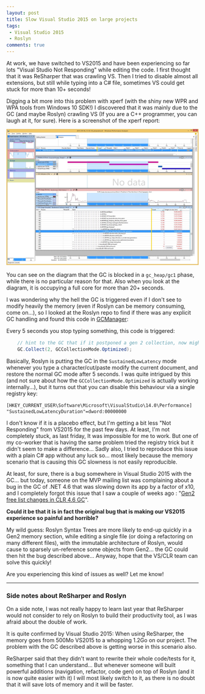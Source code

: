 ```yaml
---
layout: post
title: Slow Visual Studio 2015 on large projects
tags:
 - Visual Studio 2015
 - Roslyn
comments: true
---
```


At work, we have switched to VS2015 and have been experiencing so far lots "Visual Studio Not Responding" while editing the code. I first thought that it was ReSharper that was crawling VS. Then I tried to disable almost all extensions, but still while typing into a C# file, sometimes VS could get stuck for more than 10+ seconds!

Digging a bit more into this problem with xperf (with the shiny new WPR and WPA tools from Windows 10 SDK!) I discovered that it was mainly due to the GC (and maybe Roslyn) crawling VS (If you are a C++ programmer, you can laugh at it, for sure). Here is a screenshot of the xperf report:

![Visual Studio 2015 WPA](/images/VS2015_Roslyn_GC.jpg)

You can see on the diagram that the GC is blocked in a `gc_heap/gc1` phase, while there is no particular reason for that. Also when you look at the diagram, it is occupying a full core for more than 20+ seconds.

I was wondering why the hell the GC is triggered even if I don't see to modify heavily the memory (even if Roslyn can be memory consuming, come on...), so I looked at the Roslyn repo to find if there was any explicit GC handling and found this code in [GCManager](https://github.com/dotnet/roslyn/blob/master/src/VisualStudio/Core/Def/Implementation/GCManager.cs#L61):

Every 5 seconds you stop typing something, this code is triggered:

```C#
	// hint to the GC that if it postponed a gen 2 collection, now might be a good time to do it.
	GC.Collect(2, GCCollectionMode.Optimized);
```

Basically, Roslyn is putting the GC in the `SustainedLowLatency` mode whenever you type a character/cut/paste modify the current document, and restore the normal GC mode after 5 seconds. I was quite intrigued by this (and not sure about how the `GCCollectionMode.Optimized` is actually working internally...), but it turns out that you can disable this behaviour via a single registry key:

```
[HKEY_CURRENT_USER\Software\Microsoft\VisualStudio\14.0\Performance]
"SustainedLowLatencyDuration"=dword:00000000
``` 

I don't know if it is a placebo effect, but I'm getting a bit less "Not Responding" from VS2015 for the past few days. At least, I'm not completely stuck, as last friday, It was impossible for me to work. But one of my co-worker that is having the same problem tried the registry trick but it didn't seem to make a difference... Sadly also, I tried to reproduce this issue with a plain C# app without any luck so... most likely because the memory scenario that is causing this GC slowness is not easily reproducible.

At least, for sure, there is a bug somewhere in Visual Studio 2015 with the GC... but today, someone on the MVP mailing list was complaining about a bug in the GC of .NET 4.6 that was slowing down its app by a factor of x10, and I completely forgot this issue that I saw a couple of weeks ago : "[Gen2 free list changes in CLR 4.6 GC](http://blogs.msdn.com/b/maoni/archive/2015/08/12/gen2-free-list-changes-in-clr-4-6-gc.aspx)".

**Could it be that it is in fact the original bug that is making our VS2015 experience so painful and horrible?**

My wild guess: Roslyn Syntax Trees are more likely to end-up quickly in a Gen2 memory section, while editing a single file (or doing a refactoring on many different files), with the immutable architecture of Roslyn, would cause to sparsely un-reference some objects from Gen2... the GC could then hit the bug described above... Anyway, hope that the VS/CLR team can solve this quickly!

Are you experiencing this kind of issues as well? Let me know!

___

### Side notes about ReSharper and Roslyn
  
On a side note, I was not really happy to learn last year that ReSharper would not consider to rely on Roslyn to build their productivity tool, as I was afraid about the double of work.

It is quite confirmed by Visual Studio 2015: When using ReSharper, the memory goes from 500Mo VS2015 to a whopping 1.2Go on our project. The problem with the GC described above is getting worse in this scenario also.

ReSharper said that they didn't want to rewrite their whole code/tests for it, something that I can understand... But whenever someone will built powerful additions (navigation, refactor, code gen) on top of Roslyn (and it is now quite easier with it) I will most likely switch to it, as there is no doubt that it will save lots of memory and it will be faster.